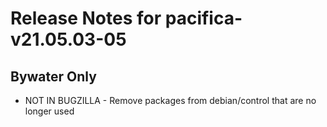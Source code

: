 
# Release Notes for pacifica-v21.05.03-05

## Bywater Only

- NOT IN BUGZILLA - Remove packages from debian/control that are no longer used


